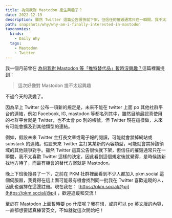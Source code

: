 ```yaml
---
title: 為何我對 Mastodon 產生興趣了？
date: 2022-12-19
description: 雖然 Twitter 這篇公告很快就下架，但信任的摧毀通常只在一瞬間，我不太喜歡 Twitter 這樣的決定，因此看到這個規定後就覺得，是時候該新找地方待了，而最有機會的替代方案就是 Mastodon。
path: snapshots/why/why-am-i-finally-interested-in-mastodon
taxonomies:
  kinds: 
    - Daily Why
  tags: 
    - Mastodon
    - Twitter
---
```


我一個月前曾在 [為何我對 Mastodon 等「推特替代品」暫時沒興趣？](@/snapshots/why-why-am-i-not-interested-in-twitter-alternatives-like-mastodon-for-now.md)這篇裡面提到：

> 這次好像對 Mastodon 提不太起興趣

不過今天的我變了。

因為早上 Twitter 公布一項新的規定是，未來不能在 twitter 上面 po 其他社群平台的連結，例如 Facebook, IG, mastodon 等都名列其中，雖然目前最認真使用的社群平台就是 Twitter，也不太會 po 別的帳號，但 Twitter 現在這樣做，未來有可能會擴及到其他類型的連結。

例如，假設未來 Twitter 主打長文章或電子報的閱讀，可能就會禁掉網站或 substack 的連結。假設未來 Twitter 主打某某新的內容類型，可能就會禁掉該領域的其他競爭對手。雖然 Twitter 這篇公告很快就下架，但信任的摧毀通常只在一瞬間，我不太喜歡 Twitter 這樣的決定，因此看到這個規定後就覺得，是時候該新找地方待了，而最有機會的替代方案就是 Mastodon。

晚上下班後搜尋了一下，之前在 PKM 社群裡面看到不少人都加入 pkm.social 這個伺服器，我覺得在這上面可能最有機會找到同一批我在 Twitter 喜歡追蹤的人，因此也選擇在這邊註冊。現在我在： [https://pkm.social/@pj](https://pkm.social/@pj) ，歡迎追蹤和交流！

至於在 Mastodon 上面暫時要 po 什麼呢？我在想，或許可以 po 英文版的內容，一直都想要認真練習英文，不如就從這次開始吧！

